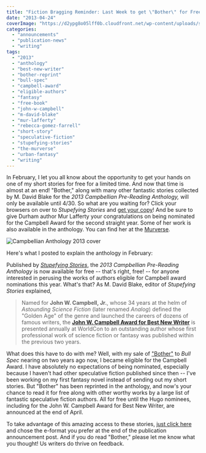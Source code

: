 ```yaml
---
title: "Fiction Bragging Reminder: Last Week to get \"Bother\" for Free!"
date: "2013-04-24"
coverImage: "https://d2ypg8o05lff0b.cloudfront.net/wp-content/uploads/sites/3/2011/04/bullspec-05-page001.jpg"
categories:
  - "announcements"
  - "publication-news"
  - "writing"
tags:
  - "2013"
  - "anthology"
  - "best-new-writer"
  - "bother-reprint"
  - "bull-spec"
  - "campbell-award"
  - "eligible-authors"
  - "fantasy"
  - "free-book"
  - "john-w-campbell"
  - "m-david-blake"
  - "mur-lafferty"
  - "rebecca-gomez-farrell"
  - "short-story"
  - "speculative-fiction"
  - "stupefying-stories"
  - "the-murverse"
  - "urban-fantasy"
  - "writing"
---
```


In February, I let you all know about the opportunity to get your hands on one of my short stories for free for a limited time. And now that time is almost at an end! "Bother," along with many other fantastic stories collected by M. David Blake for the _2013 Campbellian Pre-Reading Anthology,_ will only be available until 4/30. So what are you waiting for? Click your browsers on over to _Stupefying Stories_ and [get your copy](http://stupefyingstories.blogspot.com/2013/02/just-released-2013-campbellian-pre.html "Anthology links")! And be sure to give Durham author Mur Lafferty your congratulations on being nominated for the Campbell Award for the second straight year. Some of her work is also available in the anthology. You can find her at the [Murverse](http://murverse.com/ "The Murverse").

![Campbellian Anthology 2013 cover](https://d2ypg8o05lff0b.cloudfront.net/wp-content/uploads/sites/3/2013/04/Campbellian-Anthology-2013-cover-682x1024.jpg)

Here's what I posted to explain the anthology in February:

Published by [_Stupefying Stories_](http://stupefyingstories.blogspot.com/ "Stupefying Stories"), the _2013 Campbellian Pre-Reading Anthology_ is now available for free -- that's right, free! -- for anyone interested in perusing the works of authors eligible for Campbell award nominations this year. What's that? As M. David Blake, editor of _Stupefying Stories_ explained,

> Named for **John W. Campbell, Jr.**, whose 34 years at the helm of _Astounding Science Fiction_ (later renamed _Analog_) defined the "Golden Age" of the genre and launched the careers of dozens of famous writers, the [**John W. Campbell Award for Best New Writer**](http://en.wikipedia.org/wiki/John_W._Campbell_Award_for_Best_New_Writer) is presented annually at WorldCon to an outstanding author whose first professional work of science fiction or fantasy was published within the previous two years.

What does this have to do with me? Well, with my sale of ["Bother"](/creative-works/bother/ "Bother Summary and Buy Links") to _Bull Spec_ nearing on two years ago now, I became eligible for the Campbell Award. I have absolutely no expectations of being nominated, especially because I haven't had other speculative fiction published since then -- I've been working on my first fantasy novel instead of sending out my short stories. But "Bother" has been reprinted in the anthology, and now's your chance to read it for free along with other worthy works by a large list of fantastic speculative fiction authors. All for free until the Hugo nominees, including for the John W. Campbell Award for Best New Writer, are announced at the end of April.

To take advantage of this amazing access to these stories, [just click here](http://stupefyingstories.blogspot.com/2013/02/just-released-2013-campbellian-pre.html "2013 Campbellian Pre-Reading Anthology") and chose the e-format you prefer at the end of the publication announcement post. And if you do read "Bother," please let me know what you thought! Us writers do thrive on feedback.
